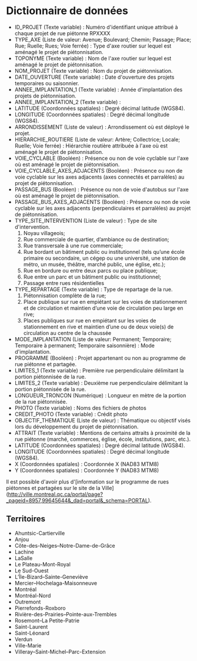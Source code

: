 # Dictionnaire de données

- ID_PROJET (Texte variable) : Numéro d'identifiant unique attribué à chaque projet de rue piétonne RPXXXX
- TYPE_AXE (Liste de valeur: Avenue; Boulevard; Chemin; Passage; Place; Rue; Ruelle; Rues; Voie ferrée) : Type d'axe routier sur lequel est aménagé le projet de piétonnisation.
- TOPONYME (Texte variable) : Nom de l'axe routier sur lequel est aménagé le projet de piétonnisation.
- NOM_PROJET (Texte variable) : Nom du projet de piétonnisation.
- DATE_OUVERTURE (Texte variable) : Date d'ouverture des projets temporaires ou saisonnier.
- ANNEE_IMPLANTATION_1 (Texte variable) : Année d'implantation des projets de piétonnisation.
- ANNEE_IMPLANTATION_2 (Texte variable) :
- LATITUDE (Coordonnées spatiales) : Degré décimal latitude (WGS84).
- LONGITUDE (Coordonnées spatiales) : Degré décimal longitude (WGS84).
- ARRONDISSEMENT (Liste de valeur) : Arrondissement où est déployé le projet.
- HIERARCHIE_ROUTIERE (Liste de valeur: Artère; Collectrice; Locale; Ruelle; Voie ferrée) : Hiérarchie routière attribuée à l'axe où est aménagé le projet de piétonnisation.
- VOIE_CYCLABLE (Booléen) : Présence ou non de voie cyclable sur l'axe où est aménagé le projet de piétonnisation.
- VOIE_CYCLABLE_AXES_ADJACENTS (Booléen) : Présence ou non de voie cyclable sur les axes adjacents (axes connectés et parralèles) au projet de piétonnisation.
- PASSAGE_BUS (Booléen) : Présence ou non de voie d'autobus sur l'axe où est aménagé le projet de piétonnisation.
- PASSAGE_BUS_AXES_ADJACENTS (Booléen) : Présence ou non de voie cyclable sur les axes adjacents (perpendiculaires et parralèles) au projet de piétonnisation.
- TYPE_SITE_INTERVENTION (Liste de valeur) : Type de site d'intervention.
  1. Noyau villageois;
  2. Rue commerciale de quartier, d’ambiance ou de destination;
  3. Rue transversale à une rue commerciale;
  4. Rue bordant un bâtiment public ou institutionnel (tels qu’une école primaire ou secondaire, un cégep ou une université, une station de métro, un musée, théâtre, marché public, une église, etc.);
  5. Rue en bordure ou entre deux parcs ou place publique;
  6. Rue entre un parc et un bâtiment public ou institutionnel;
  7. Passage entre rues résidentielles
- TYPE_REPARTAGE (Texte variable) : Type de repartage de la rue.
  1. Piétonnisation complète de la rue;
  2. Place publique sur rue en empiétant sur les voies de stationnement et de circulation et maintien d’une voie de circulation peu large en rive;
  3. Places publiques sur rue en empiétant sur les voies de stationnement en rive et maintien d’une ou de deux voie(s) de circulation au centre de la chaussée
- MODE_IMPLANTATION (Liste de valeur: Permanent; Temporaire; Temporaire à permanent; Temporaire saisonnière) : Mode d'implantation.
- PROGRAMME (Booléen) : Projet appartenant ou non au programme de rue piétonne et partagée.
- LIMITES_1 (Texte variable) : Première rue perpendiculaire délimitant la portion piétonnisée de la rue.
- LIMITES_2 (Texte variable) : Deuxième rue perpendiculaire délimitant la portion piétonnisée de la rue.
- LONGUEUR_TRONCON (Numérique) : Longueur en mètre de la portion de la rue piétonnisée.
- PHOTO (Texte variable) : Noms des fichiers de photos
- CREDIT_PHOTO (Texte variable) : Crédit photo
- OBJECTIF_THEMATIQUE (Liste de valeur) : Thématique ou objectif visés lors du développement du projet de piétonnisation.
- ATTRAIT (Texte variable) : Mentions de certains attraits à proximité de la rue piétonne (marché, commerces, église, école, institutions, parc, etc.).
- LATITUDE (Coordonnées spatiales) : Degré décimal latitude (WGS84).
- LONGITUDE (Coordonnées spatiales) : Degré décimal longitude (WGS84).
- X (Coordonnées spatiales) : Coordonnée X (NAD83 MTM8)
- Y (Coordonnées spatiales) : Coordonnée Y (NAD83 MTM8)

Il est possible d'avoir plus d'[information sur le programme de rues piétonnes et partagées sur le site de la Ville] (http://ville.montreal.qc.ca/portal/page?_pageid=8957,99645644&_dad=portal&_schema=PORTAL).

## Territoires

- Ahuntsic-Cartierville
- Anjou
- Côte-des-Neiges–Notre-Dame-de-Grâce
- Lachine
- LaSalle
- Le Plateau-Mont-Royal
- Le Sud-Ouest
- L’Île-Bizard–Sainte-Geneviève
- Mercier–Hochelaga-Maisonneuve
- Montréal
- Montréal-Nord
- Outremont
- Pierrefonds-Roxboro
- Rivière-des-Prairies–Pointe-aux-Trembles
- Rosemont–La Petite-Patrie
- Saint-Laurent
- Saint-Léonard
- Verdun
- Ville-Marie
- Villeray–Saint-Michel–Parc-Extension
